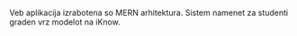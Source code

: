 Veb aplikacija izrabotena so MERN arhitektura.
Sistem namenet za studenti graden vrz modelot na iKnow.
